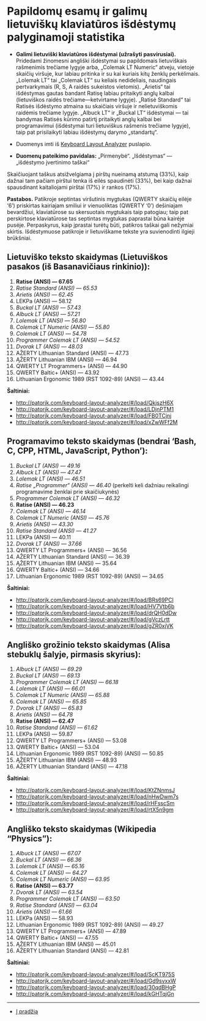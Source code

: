 
# Papildomų esamų ir galimų lietuviškų klaviatūros išdėstymų palyginamoji statistika

+ __Galimi lietuviški klaviatūros išdėstymai (užrašyti pasvirusiai).__ Pridedami žinomesni angliški išdėstymai su papildomais lietuviškais rašmenimis trečiame lygyje arba, „Colemak LT Numeric“ atveju, vietoje skaičių viršuje, kur labiau pritinka ir su kai kuriais kitų ženklų perkėlimais. „Lolemak LT“ tai „Colemak LT“ su keliais nedideliais, naudingais pertvarkymais (R, S, A raidės sukeistos vietomis). „Arietis“ tai išdėstymas gautas bandant Ratisę labiau pritaikyti anglų kalbai (lietuviškos raidės trečiame—ketvirtame lygyje). „Ratisė Standard“ tai Ratisės išdėstymo atmaina su skaičiais viršuje ir nelietuviškomis raidėmis trečiame lygyje. „Albuck LT“ ir „Buckal LT“ išdėstymai — tai bandymas Ratisės kūrimo patirtį pritaikyti anglų kalbai bei programavimui (išdėstymai turi lietuviškus rašmenis trečiame lygyje), taip pat prisilaikyti labiau išdėstymų darymo „standartų“.

+ Duomenys imti iš [Keyboard Layout Analyzer](http://patorjk.com/keyboard-layout-analyzer/#/main) puslapio.

+ __Duomenų pateikimo pavidalas:__ „Pirmenybė“. „Išdėstymas“ — „išdėstymo įvertinimo taškai“

Skaičiuojant taškus atsižvelgiama į pirštų nueinamą atstumą (33%), kaip dažnai tam pačiam pirštui tenka iš eilės spaudinėti (33%), bei kaip dažnai spausdinant kaitaliojami pirštai (17%) ir rankos (17%).

__Pastabos.__ Patikroje septintas viršutinis mygtukas (QWERTY skaičių eilėje ‘6’) priskirtas kairiajam smiliui ir vienuoliktas (QWERTY ‘0’) dešiniajam bevardžiui, klaviatūrose su skersuotais mygtukais taip patogiau; taip pat perskirtose klaviatūrose tas septintas mygtukas paprastai būna kairėje pusėje. Perpaskyrus, kaip įprastai turėtų būti, patikros taškai gali nežymiai skirtis. Išdėstymuose patikroje ir lietuviškame tekste yra suvienodinti ilgieji brūkšniai.

## Lietuviško teksto skaidymas (Lietuviškos pasakos (iš Basanavičiaus rinkinio)):

1. __Ratise (ANSI) — 67.65__
2. _Ratise Standard (ANSI) — 65.53_
3. _Arietis (ANSI) — 62.45_
4. LEKPa (ANSI) — 58.12
5. _Buckal LT (ANSI) — 57.43_
6. _Albuck LT (ANSI) — 57.21_
7. _Lolemak LT (ANSI) — 56.80_
8. _Colemak LT Numeric (ANSI) — 55.80_
9. _Colemak LT (ANSI) — 54.78_
10. _Programmer Colemak LT (ANSI) — 54.52_
11. _Dvorak LT (ANSI) — 48.03_
12. AŽERTY Lithuanian Standard (ANSI) — 47.73
13. ĄŽERTY Lithuanian IBM (ANSI) — 46.94
14. QWERTY LT Programmers+ (ANSI) — 44.90
15. QWERTY Baltic+ (ANSI) — 43.92
16. Lithuanian Ergonomic 1989 (RST 1092-89) (ANSI) — 43.44

__Šaltiniai:__

+ http://patorjk.com/keyboard-layout-analyzer/#/load/QkjszH6X
+ http://patorjk.com/keyboard-layout-analyzer/#/load/LDjnPTM1
+ http://patorjk.com/keyboard-layout-analyzer/#/load/FB0TCjnj
+ http://patorjk.com/keyboard-layout-analyzer/#/load/xZwWFf2M

## Programavimo teksto skaidymas (bendrai ‘Bash, C, CPP, HTML, JavaScript, Python’):

1. _Buckal LT (ANSI) — 49.16_
2. _Albuck LT (ANSI) — 47.47_
3. _Lolemak LT (ANSI) — 46.51_
4. _Ratise „Programmer“ (ANSI) — 46.40_ (perkelti keli dažniau reikalingi programavime ženklai prie skaičiukynės)
5. _Programmer Colemak LT (ANSI) — 46.32_
6. __Ratise (ANSI) — 46.23__
7. _Colemak LT (ANSI) — 46.14_
8. _Colemak LT Numeric (ANSI) — 45.76_
9. _Arietis (ANSI) — 43.30_
10. _Ratise Standard (ANSI) — 41.27_
11. LEKPa (ANSI) — 40.11
12. _Dvorak LT (ANSI) — 37.66_
13. QWERTY LT Programmers+ (ANSI) — 36.56
14. AŽERTY Lithuanian Standard (ANSI) — 36.39
15. ĄŽERTY Lithuanian IBM (ANSI) — 35.64
16. QWERTY Baltic+ (ANSI) — 34.66
17. Lithuanian Ergonomic 1989 (RST 1092-89) (ANSI) — 34.65

__Šaltiniai:__

+ http://patorjk.com/keyboard-layout-analyzer/#/load/BRs69PCl
+ http://patorjk.com/keyboard-layout-analyzer/#/load/HV7Vtb6b
+ http://patorjk.com/keyboard-layout-analyzer/#/load/drQH0dDw
+ http://patorjk.com/keyboard-layout-analyzer/#/load/gVczLrtt
+ http://patorjk.com/keyboard-layout-analyzer/#/load/gZR0xjVK

## Angliško grožinio teksto skaidymas (Alisa stebuklų šalyje, pirmasis skyrius):

1. _Albuck LT (ANSI) — 69.29_
2. _Buckal LT (ANSI) — 69.13_
3. _Programmer Colemak LT (ANSI) — 66.18_
4. _Lolemak LT (ANSI) — 66.01_
5. _Colemak LT Numeric (ANSI) — 65.88_
6. _Colemak LT (ANSI) — 65.85_
7. _Dvorak LT (ANSI) — 65.83_
8. _Arietis (ANSI) — 64.78_
9. __Ratise (ANSI) — 62.47__
10. _Ratise Standand (ANSI) — 61.62_
11. LEKPa (ANSI) — 59.87
12. QWERTY LT Programmers+ (ANSI) — 53.08
13. QWERTY Baltic+ (ANSI) — 53.04
14. Lithuanian Ergonomic 1989 (RST 1092-89) (ANSI) — 50.85
15. ĄŽERTY Lithuanian IBM (ANSI) — 48.93
16. AŽERTY Lithuanian Standard (ANSI) — 47.18

__Šaltiniai:__

+ http://patorjk.com/keyboard-layout-analyzer/#/load/KtZNnmsJ
+ http://patorjk.com/keyboard-layout-analyzer/#/load/nHwDwm7s
+ http://patorjk.com/keyboard-layout-analyzer/#/load/rHFsscSm
+ http://patorjk.com/keyboard-layout-analyzer/#/load/rtX5n9gm

## Angliško teksto skaidymas (Wikipedia “Physics”):

1. _Albuck LT (ANSI) — 67.07_
2. _Buckal LT (ANSI) — 66.36_
3. _Lolemak LT (ANSI) — 65.16_
4. _Colemak LT (ANSI) — 64.27_
5. _Colemak LT Numeric (ANSI) — 63.95_
6. __Ratise (ANSI) — 63.77__
7. _Dvorak LT (ANSI) — 63.54_
8. _Programmer Colemak LT (ANSI) — 63.50_
9. _Ratise Standard (ANSI) — 63.04_
10. _Arietis (ANSI) — 61.66_
11. LEKPa (ANSI) — 58.93
12. Lithuanian Ergonomic 1989 (RST 1092-89) (ANSI) — 49.27
13. QWERTY LT Programmers+ (ANSI) — 47.89
14. QWERTY Baltic+ (ANSI) — 47.55
15. ĄŽERTY Lithuanian IBM (ANSI) — 45.01
16. AŽERTY Lithuanian Standard (ANSI) — 42.81

__Šaltiniai:__

+ http://patorjk.com/keyboard-layout-analyzer/#/load/ScKT975S
+ http://patorjk.com/keyboard-layout-analyzer/#/load/Gd9svxxW
+ http://patorjk.com/keyboard-layout-analyzer/#/load/30qdBHgP
+ http://patorjk.com/keyboard-layout-analyzer/#/load/kGHTqjGn

-----------------------------------------

+ [Į pradžią](../README.md)


